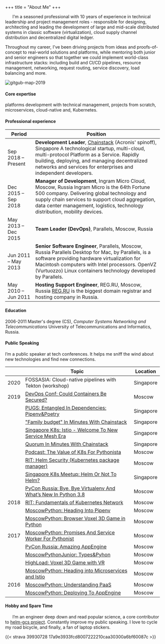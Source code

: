 +++
title = "About Me"
+++

&nbsp;&nbsp;&nbsp;&nbsp;&nbsp;&nbsp;I'm a seasoned professional with 10 years of experience in technical leadership and project management roles - responsible for designing, architecting and leading the development of large and mid-scale distributed systems in classic software (virtualization), cloud supply channel distribution and decentralized digital ledger.

Throughout my career, I've been driving projects from ideas and proofs-of-concept to real-world solutions and platforms, while mentoring both junior and senior engineers so that together we could implement world-class infrastructure stacks: including build and CI/CD pipelines, resource management, networking, request routing, service discovery, load balancing and more.

![gitgub-map-2019](/img/github-map-2019.png "GitHub Heat Map 2019")

#### Core expertise

platforms development with technical management, projects from scratch, microservices, cloud-native and, Kubernetes.

#### Professional experience

| Period | Position |
|----------|-------------------------------------------------------------------------|
| Sep 2018 – Present | **Development Leader**, [Chainstack](https://chainstack.com) (Acronis' spinoff), Singapore A technological startup, multi-cloud, multi-protocol Platform as a Service. Rapidly building, deploying, and managing decentralized networks and services for enterprises and independent developers. |
| Dec 2015 – Sep 2018 | **Manager of Development**, Ingram Micro Cloud, Moscow, Russia Ingram Micro is the 64th Fortune 500 company. Delivering global technology and supply chain services to support cloud aggregation, data center management, logistics, technology distribution, mobility devices.|
| May 2013 – Deс 2015 | **Team Leader (DevOps)**, Parallels, Moscow, Russia |
| Jun 2011 – May 2013 | **Senior Software Engineer**, Parallels, Moscow, Russia Parallels Desktop for Mac, by Parallels, is a software providing hardware virtualization for Macintosh computers with Intel processors. OpenVZ (Vurtuozzo) Linux containers technology developed by Parallels.|
| May 2010 – Jun 2011 | **Hosting Support Engineer**, REG.RU, Moscow, Russia [REG.RU](https://reg.ru) is the biggest domain registrar and hosting company in Russia.|

#### Education

2006-2011 Master's degree (CS), *Computer Systems Networking and Telecommunications*
University of Telecommunications and Informatics, Russia.

#### Public Speaking

I’m a public speaker at tech conferences. It helps me sniff the wind about new technologies and find new connections.

|      | Topic                                                                   | Location  |
|------|-------------------------------------------------------------------------|-----------|
| 2020 | FOSSASIA: Cloud-native pipelines with Tekton (workshop)                 | Singapore |
| 2019 | [DevOps Conf: Could Containers Be Secured?](https://www.youtube.com/watch?v=QltHmfevCo8&list=PLtFn4-Uxnqyn2ZnJ8iaCBTvTzuMvnGQeb&index=16)                               | Moscow    |
|      | [PUGS: Entangled In Dependencies: Pipenv&Poetry](https://speakerdeck.com/hayorov/entangled-in-dependencies-pipenv-and-poetry)                      | Singapore |
|      | ["Family budget" In Minutes With Chainstack](https://speakerdeck.com/hayorov/family-budget-in-minutes-with-chainstack) | Singapore |
|      | [Singapore K8s: Istio - Welcome To New Service Mesh Era](https://speakerdeck.com/hayorov/welcome-to-the-service-mesh-era)                   | Singapore |
|      | [Quorum In Minutes With Chainstack](https://speakerdeck.com/hayorov/quorum-in-minutes-with-chainstack) | Singapore|
|      | [Podcast: The Value of K8s For Pythonista](https://www.youtube.com/watch?v=Hzpp9SLKCWM&list=PLtFn4-Uxnqyn2ZnJ8iaCBTvTzuMvnGQeb&index=4) | Moscow |
|      | [RIT: Helm Security (Kubernetes package manager)](https://www.youtube.com/watch?v=_8zNTJ1_R5I&list=PLtFn4-Uxnqyn2ZnJ8iaCBTvTzuMvnGQeb&index=4)                          | Moscow    |
|      | [Singapore K8s Meetup: Helm Or Not To Helm?](https://www.youtube.com/watch?v=T1YkO1K__eA&list=PLtFn4-Uxnqyn2ZnJ8iaCBTvTzuMvnGQeb&index=2)                              | Singapore |
|      | [PyCon Russia: Bye, Bye Virtualenv And What’s New In Python 3.8](https://www.youtube.com/watch?v=L2OpzwloTDI&list=PLtFn4-Uxnqyn2ZnJ8iaCBTvTzuMvnGQeb&index=15)          | Moscow    |
| 2018 | [RIT: Fundamentals of Kubernetes Network](https://www.youtube.com/watch?v=T1YkO1K__eA&list=PLtFn4-Uxnqyn2ZnJ8iaCBTvTzuMvnGQeb&index=2&)| Moscow |
|      | [MoscowPython: Heading Into Pipenv](https://www.youtube.com/watch?v=JNT1u3Ri3YY&list=PLtFn4-Uxnqyn2ZnJ8iaCBTvTzuMvnGQeb&index=8) | Moscow |
|      | [MoscowPython: Browser Voxel 3D Game in Python](https://www.youtube.com/watch?v=WIIRiT1NfQ0&list=PLtFn4-Uxnqyn2ZnJ8iaCBTvTzuMvnGQeb&index=11) | Moscow |
| 2017 | [MoscowPython: Promises And Service Worker For Pythonist](https://www.youtube.com/watch?v=h5BpiDyC9rk&list=PLtFn4-Uxnqyn2ZnJ8iaCBTvTzuMvnGQeb&index=2) | Moscow |
|      | [PyCon Russia: Amazing AppEngine](https://www.youtube.com/watch?v=8RZgIcEpSHA&list=PLtFn4-Uxnqyn2ZnJ8iaCBTvTzuMvnGQeb&index=9) | Moscow |
|      | [MoscowPythonJunior: Types&Pyhon](https://www.youtube.com/watch?v=kHrt-8b3f2E&list=PLtFn4-Uxnqyn2ZnJ8iaCBTvTzuMvnGQeb&index=10) | Moscow |
|      | [HighLoad: Voxel 3D Game with VR](https://www.youtube.com/watch?v=WIIRiT1NfQ0&list=PLtFn4-Uxnqyn2ZnJ8iaCBTvTzuMvnGQeb&index=11) | Moscow |
|      | [MoscowPython: Heading into Microservices and Istio](https://www.youtube.com/watch?v=RyMAwQD85bU&list=PLtFn4-Uxnqyn2ZnJ8iaCBTvTzuMvnGQeb&index=6) | Moscow |
| 2016| [MoscowPython: Understanding PaaS](https://www.youtube.com/watch?v=wTKjfwnqKnA&list=PLtFn4-Uxnqyn2ZnJ8iaCBTvTzuMvnGQeb&index=5) | Moscow |
|     | [MoscowPython: Deploying To AppEngine](https://www.youtube.com/watch?v=wHrD-WVEK6I&list=PLtFn4-Uxnqyn2ZnJ8iaCBTvTzuMvnGQeb&index=13) | Moscow |

#### Hobby and Spare Time

&nbsp;&nbsp;&nbsp;&nbsp;&nbsp;&nbsp;I’m an engineer deep down and read popular science, a core contributor to [helm-gcs project](https://github.com/hayorov/helm-gcs). Constantly improve my public speaking. I love to cycle my road bicycle, and finally, a fan of laptop stickers.

{{< strava 39930728 17a9e3933fcd8007222210caa30300a6bf60087c >}}